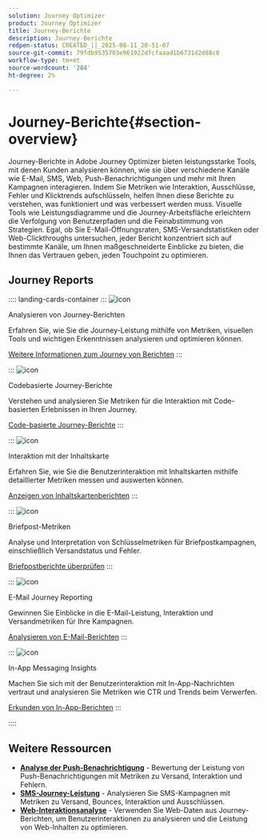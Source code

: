 ```yaml
---
solution: Journey Optimizer
product: Journey Optimizer
title: Journey-Berichte
description: Journey-Berichte
redpen-status: CREATED_||_2025-08-11_20-51-07
source-git-commit: 79fdb9535703e961922dfcfaaad1b6731d2d88c0
workflow-type: tm+mt
source-wordcount: '284'
ht-degree: 2%

---
```



# Journey-Berichte{#section-overview}

Journey-Berichte in Adobe Journey Optimizer bieten leistungsstarke Tools, mit denen Kunden analysieren können, wie sie über verschiedene Kanäle wie E-Mail, SMS, Web, Push-Benachrichtigungen und mehr mit Ihren Kampagnen interagieren. Indem Sie Metriken wie Interaktion, Ausschlüsse, Fehler und Klicktrends aufschlüsseln, helfen Ihnen diese Berichte zu verstehen, was funktioniert und was verbessert werden muss. Visuelle Tools wie Leistungsdiagramme und die Journey-Arbeitsfläche erleichtern die Verfolgung von Benutzerpfaden und die Feinabstimmung von Strategien. Egal, ob Sie E-Mail-Öffnungsraten, SMS-Versandstatistiken oder Web-Clickthroughs untersuchen, jeder Bericht konzentriert sich auf bestimmte Kanäle, um Ihnen maßgeschneiderte Einblicke zu bieten, die Ihnen das Vertrauen geben, jeden Touchpoint zu optimieren.

## Journey Reports

:::: landing-cards-container
:::
![icon](https://cdn.experienceleague.adobe.com/icons/chart-line.svg?lang=de)

Analysieren von Journey-Berichten

Erfahren Sie, wie Sie die Journey-Leistung mithilfe von Metriken, visuellen Tools und wichtigen Erkenntnissen analysieren und optimieren können.

[Weitere Informationen zum Journey von Berichten](../using/reports/journey-global-report-cja.md)
:::

:::
![icon](https://cdn.experienceleague.adobe.com/icons/code-branch.svg?lang=de)

Codebasierte Journey-Berichte

Verstehen und analysieren Sie Metriken für die Interaktion mit Code-basierten Erlebnissen in Ihren Journey.

[Code-basierte Journey-Berichte](../using/reports/journey-global-report-cja-code.md)
:::

:::
![icon](https://cdn.experienceleague.adobe.com/icons/puzzle-piece.svg?lang=de)

Interaktion mit der Inhaltskarte

Erfahren Sie, wie Sie die Benutzerinteraktion mit Inhaltskarten mithilfe detaillierter Metriken messen und auswerten können.

[Anzeigen von Inhaltskartenberichten](../using/reports/journey-global-report-cja-content.md)
:::

:::
![icon](https://cdn.experienceleague.adobe.com/icons/envelope.svg?lang=de)

Briefpost-Metriken

Analyse und Interpretation von Schlüsselmetriken für Briefpostkampagnen, einschließlich Versandstatus und Fehler.

[Briefpostberichte überprüfen](../using/reports/journey-global-report-cja-direct.md)
:::

:::
![icon](https://cdn.experienceleague.adobe.com/icons/envelope-open.svg?lang=de)

E-Mail Journey Reporting

Gewinnen Sie Einblicke in die E-Mail-Leistung, Interaktion und Versandmetriken für Ihre Kampagnen.

[Analysieren von E-Mail-Berichten](../using/reports/journey-global-report-cja-email.md)
:::

:::
![icon](https://cdn.experienceleague.adobe.com/icons/mobile.svg?lang=de)

In-App Messaging Insights

Machen Sie sich mit der Benutzerinteraktion mit In-App-Nachrichten vertraut und analysieren Sie Metriken wie CTR und Trends beim Verwerfen.

[Erkunden von In-App-Berichten](../using/reports/journey-global-report-cja-inapp.md)
:::

::::


## Weitere Ressourcen

- **[Analyse der Push-Benachrichtigung](../using/reports/journey-global-report-cja-push.md)** - Bewertung der Leistung von Push-Benachrichtigungen mit Metriken zu Versand, Interaktion und Fehlern.
- **[SMS-Journey-Leistung](../using/reports/journey-global-report-cja-sms.md)** - Analysieren Sie SMS-Kampagnen mit Metriken zu Versand, Bounces, Interaktion und Ausschlüssen.
- **[Web-Interaktionsanalyse](../using/reports/journey-global-report-cja-web.md)** - Verwenden Sie Web-Daten aus Journey-Berichten, um Benutzerinteraktionen zu analysieren und die Leistung von Web-Inhalten zu optimieren.
